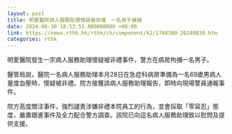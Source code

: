 ```yaml
---
layout: post
title: 明愛醫院病人服務助理懷疑被非禮　一名男子被捕
date: 2024-08-30 18:53:51.000000000 +08:00
link: https://news.rthk.hk/rthk/ch/component/k2/1768380-20240830.htm
categories: rthk
---
```


明愛醫院發生一宗病人服務助理懷疑被非禮事件，警方在病房拘捕一名男子。

醫管局說，醫院一名病人服務助理本月28日在急症科病房準備為一名69歲男病人量度血壓時，懷疑被非禮。院方接獲該病人服務助理報告，即時向現場警員通報事件。

院方高度關注事件，強烈譴責涉嫌非禮本院員工的行為，並會採取「零容忍」態度，嚴肅跟進事件及全力配合警方調查。該院已向這名病人服務助理致以慰問及提供支援。
